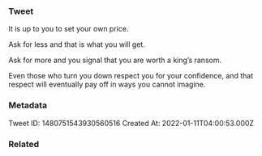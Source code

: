 ### Tweet
It is up to you to set your own price.

Ask for less and that is what you will get.

Ask for more and you signal that you are worth a king’s ransom.

Even those who turn you down respect you for your confidence, and that respect will eventually pay off in ways you cannot imagine.

### Metadata
Tweet ID: 1480751543930560516
Created At: 2022-01-11T04:00:53.000Z

### Related

